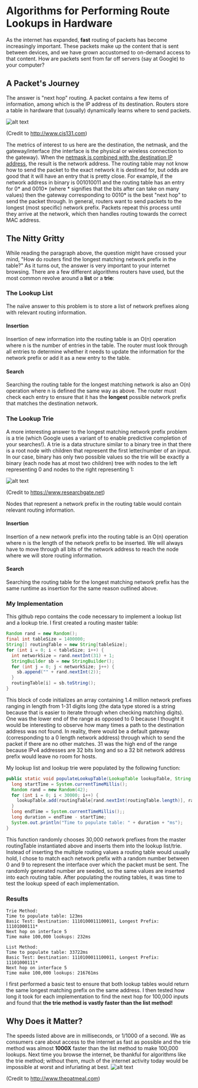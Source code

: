 # Algorithms for Performing Route Lookups in Hardware
As the internet has expanded, **fast** routing of packets has become increasingly important. These packets make up the content that is sent between devices, and we have grown accustomed to on-demand access to that content. How are packets sent from far off servers (say at Google) to your computer?

## A Packet's Journey
The answer is "next hop" routing. A packet contains a few items of information, among which is the IP address of its destination. Routers store a table in hardware that (usually) dynamically learns where to send packets.

![alt text](http://www.cis131.com/mediawiki/images/a/af/Cis131-fig12-3.jpg)

(Credit to http://www.cis131.com)

The metrics of interest to us here are the destination, the netmask, and the gateway/interface (the interface is the physical or wireless connection to the gateway). When the [netmask is combined with the destination IP address](https://www.webopedia.com/TERM/S/subnet_mask.html), the result is the network address. The routing table may not know how to send the packet to the exact network it is destined for, but odds are good that it will have an entry that is pretty close. For example, if the network address in binary is 001010011 and the routing table has an entry for 0* and 0010* (where * signifies that the bits after can take on many values) then the gateway corresponding to 0010* is the best "next hop" to send the packet through. In general, routers want to send packets to the longest (most specific) network prefix. Packets repeat this process until they arrive at the network, which then handles routing towards the correct MAC address.

## The Nitty Gritty
While reading the paragraph above, the question might have crossed your mind, "How do routers find the longest matching network prefix in the table?" As it turns out, the answer is very important to your internet browsing. There are a few different algorithms routers have used, but the most common revolve around a **list** or a **trie**:

### The Lookup List
The naïve answer to this problem is to store a list of network prefixes along with relevant routing information.
#### Insertion
Insertion of new information into the routing table is an O(n) operation where n is the number of entries in the table. The router must look through all entries to determine whether it needs to update the information for the network prefix or add it as a new entry to the table.
#### Search
Searching the routing table for the longest matching network is also an O(n) operation where n is defined the same way as above. The router must check each entry to ensure that it has the __longest__ possible network prefix that matches the destination network.

### The Lookup Trie
A more interesting answer to the longest matching network prefix problem is a trie (which Google uses a variant of to enable predictive completion of your searches!). A trie is a data structure similar to a binary tree in that there is a root node with children that represent the first letter/number of an input. In our case, binary has only two possible values so the trie will be exactly a binary (each node has at most two children) tree with nodes to the left representing 0 and nodes to the right representing 1:

![alt text](https://www.researchgate.net/profile/Hyesook_Lim/publication/224116488/figure/fig1/AS:302885238788097@1449224876335/The-binary-trie-for-an-example-set-of-prefixes.png)

(Credit to https://www.researchgate.net)

Nodes that represent a network prefix in the routing table would contain relevant routing information.
#### Insertion
Insertion of a new network prefix into the routing table is an O(n) operation where n is the length of the network prefix to be inserted. We will always have to move through all bits of the network address to reach the node where we will store routing information.
#### Search
Searching the routing table for the longest matching network prefix has the same runtime as insertion for the same reason outlined above.

### My Implementation
This github repo contains the code necessary to implement a lookup list and a lookup trie. I first created a routing master table:
```java
Random rand = new Random();
final int tableSize = 1400000;
String[] routingTable = new String[tableSize];
for (int i = 0; i < tableSize; i++) {
  int networkSize = rand.nextInt(31) + 1;
  StringBuilder sb = new StringBuilder();
  for (int j = 0; j < networkSize; j++) {
    sb.append("" + rand.nextInt(2));
  }
  routingTable[i] = sb.toString();
}
```
This block of code initializes an array containing 1.4 million network prefixes ranging in length from 1-31 digits long (the data type stored is a string because that is easier to iterate through when checking matching digits). One was the lower end of the range as opposed to 0 because I thought it would be interesting to observe how many times a path to the destination address was not found. In reality, there would be a default gateway (corresponding to a 0 length network address) through which to send the packet if there are no other matches. 31 was the high end of the range because IPv4 addresses are 32 bits long and so a 32 bit network address prefix would leave no room for hosts.

My lookup list and lookup trie were populated by the following function:
```java
public static void populateLookupTable(LookupTable lookupTable, String[] routingTable) {
  long startTime = System.currentTimeMillis();
  Random rand = new Random(42);
  for (int i = 0; i < 30000; i++) {
    lookupTable.add(routingTable[rand.nextInt(routingTable.length)], rand.nextInt(10));
  }
  long endTime = System.currentTimeMillis();;
  long duration = endTime - startTime;
  System.out.println("Time to populate table: " + duration + "ms");
}
```
This function randomly chooses 30,000 network prefixes from the master routingTable instantiated above and inserts them into the lookup list/trie. Instead of inserting the multiple routing values a routing table would usually hold, I chose to match each network prefix with a random number between 0 and 9 to represent the interface over which the packet must be sent. The randomly generated number are seeded, so the same values are inserted into each routing table. After populating the routing tables, it was time to test the lookup speed of each implementation.

### Results
```
Trie Method:
Time to populate table: 123ms
Basic Test: Destination: 1110100011100011, Longest Prefix: 11101000111*
Next hop on interface 5
Time make 100,000 lookups: 232ms

List Method:
Time to populate table: 33722ms
Basic Test: Destination: 1110100011100011, Longest Prefix: 11101000111*
Next hop on interface 5
Time make 100,000 lookups: 216761ms
```
I first performed a basic test to ensure that both lookup tables would return the same longest matching prefix on the same address. I then tested how long it took for each implementation to find the next hop for 100,000 inputs and found that **the trie method is vastly faster than the list method!**

## Why Does it Matter?
The speeds listed above are in milliseconds, or 1/1000 of a second. We as consumers care about access to the internet as fast as possible and the trie method was almost **1000X** faster than the list method to make 100,000 lookups. Next time you browse the internet, be thankful for algorithms like the trie method; without them, much of the internet activity today would be impossible at worst and infuriating at best.
![alt text](http://www.gotfunnypictures.com/wp-content/uploads/2014/07/internet-speed-rage.jpg)

(Credit to http://www.theoatmeal.com)
